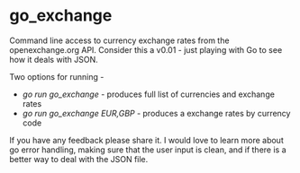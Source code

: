 go_exchange
==============

Command line access to currency exchange rates from the openexchange.org API. Consider this a v0.01 - just playing with Go to see how it deals with JSON. 

Two options for running - 

* _go run go_exchange_ - produces full list of currencies and exchange rates
* _go run go_exchange EUR,GBP_ - produces a exchange rates by currency code

If you have any feedback please share it. I would love to learn more about go error handling, making sure that the user input is clean, and if there is a better way to deal with the JSON file. 
